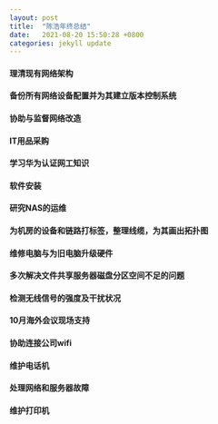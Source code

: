 ```yaml
---
layout: post
title:  "陈浩年终总结"
date:   2021-08-20 15:50:28 +0800
categories: jekyll update
---
```


#### 理清现有网络架构
#### 备份所有网络设备配置并为其建立版本控制系统
#### 协助与监督网络改造
#### IT用品采购
#### 学习华为认证网工知识
#### 软件安装
#### 研究NAS的运维
#### 为机房的设备和链路打标签，整理线缆，为其画出拓扑图
#### 维修电脑与为旧电脑升级硬件
#### 多次解决文件共享服务器磁盘分区空间不足的问题
#### 检测无线信号的强度及干扰状况
#### 10月海外会议现场支持
#### 协助连接公司wifi
#### 维护电话机
#### 处理网络和服务器故障
#### 维护打印机
